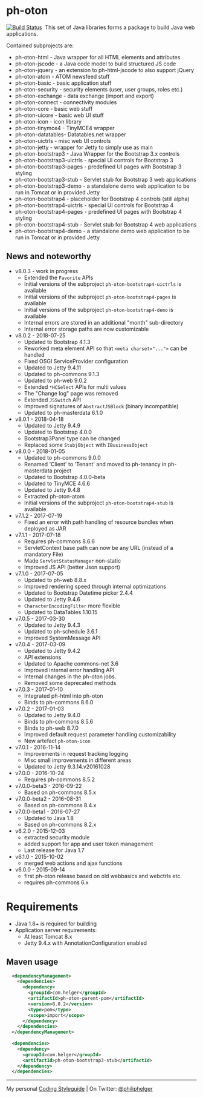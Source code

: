 # ph-oton

[![Build Status](https://travis-ci.org/phax/ph-oton.svg?branch=master)](https://travis-ci.org/phax/ph-oton)
﻿
This set of Java libraries forms a package to build Java web applications.

Contained subprojects are:
  * ph-oton-html - Java wrapper for all HTML elements and attributes
  * ph-oton-jscode - a Java code model to build structured JS code
  * ph-oton-jquery - an extension to ph-html-jscode to also support jQuery
  * ph-oton-atom - ATOM newsfeed stuff
  * ph-oton-basic - basic application stuff
  * ph-oton-security - security elements (user, user groups, roles etc.)
  * ph-oton-exchange - data exchange (import and export)
  * ph-oton-connect - connectivity modules
  * ph-oton-core - basic web stuff
  * ph-oton-uicore - basic web UI stuff
  * ph-oton-icon - icon library
  * ph-oton-tinymce4 - TinyMCE4 wrapper
  * ph-oton-datatables- Datatables.net wrapper
  * ph-oton-uictrls - misc web UI controls
  * ph-oton-jetty - wrapper for Jetty to simply use as main 
  * ph-oton-bootstrap3 - Java Wrapper for the Bootstrap 3.x controls
  * ph-oton-bootstrap3-uictrls - special UI controls for Bootstrap 3
  * ph-oton-bootstrap3-pages - predefined UI pages with Bootstrap 3 styling
  * ph-oton-bootstrap3-stub - Servlet stub for Bootstrap 3 web applications
  * ph-oton-bootstrap3-demo - a standalone demo web application to be run in Tomcat or in provided Jetty
  * ph-oton-bootstrap4 - placeholder for Bootstrap 4 controls (still alpha) 
  * ph-oton-bootstrap4-uictrls - special UI controls for Bootstrap 4
  * ph-oton-bootstrap4-pages - predefined UI pages with Bootstrap 4 styling
  * ph-oton-bootstrap4-stub - Servlet stub for Bootstrap 4 web applications
  * ph-oton-bootstrap4-demo - a standalone demo web application to be run in Tomcat or in provided Jetty

## News and noteworthy

* v8.0.3 - work in progress
  * Extended the `Favorite` APIs
  * Initial versions of the subproject `ph-oton-bootstrap4-uictrls` is available 
  * Initial versions of the subproject `ph-oton-bootstrap4-pages` is available 
  * Initial versions of the subproject `ph-oton-bootstrap4-demo` is available 
  * Internal errors are stored in an additional "month" sub-directory
  * Internal error storage paths are now customizable  
* v8.0.2 - 2018-07-25
  * Updated to Bootstrap 4.1.3
  * Reworked meta element API so that `<meta charset="...">` can be handled
  * Fixed OSGI ServiceProvider configuration
  * Updated to Jetty 9.4.11
  * Updated to ph-commons 9.1.3
  * Updated to ph-web 9.0.2
  * Extended `*HCSelect` APIs for multi values
  * The "Change log" page was removed
  * Extended `JSSwitch` API
  * Improved signatures of `AbstractJSBlock` (binary incompatible)
  * Updated to ph-masterdata 6.1.0
* v8.0.1 - 2018-04-18
  * Updated to Jetty 9.4.9
  * Updated to Bootstrap 4.0.0
  * Bootstrap3Panel type can be changed
  * Replaced some `StubjObject` with `IBusinessObject`
* v8.0.0 - 2018-01-05
  * Updated to ph-commons 9.0.0
  * Renamed 'Client' to 'Tenant' and moved to ph-tenancy in ph-masterdata project
  * Updated to Bootstrap 4.0.0-beta
  * Updated to TinyMCE 4.6.6
  * Updated to Jetty 9.4.8
  * Extracted ph-oton-atom
  * Initial versions of the subproject `ph-oton-bootstrap4-stub` is available 
* v7.1.2 - 2017-07-19
  * Fixed an error with path handling of resource bundles when deployed as JAR
* v7.1.1 - 2017-07-18
  * Requires ph-commons 8.6.6
  * ServletContext base path can now be any URL (instead of a mandatory File)
  * Made `ServletStatusManager` non-static
  * Improved JS API (better Json support)
* v7.1.0 - 2017-07-05
  * Updated to ph-web 8.8.x
  * Improved rendering speed through internal optimizations
  * Updated to Bootstrap Datetime picker 2.4.4
  * Updated to Jetty 9.4.6
  * `CharacterEncodingFilter` more flexible
  * Updated to DataTables 1.10.15
* v7.0.5 - 2017-03-30
  * Updated to Jetty 9.4.3
  * Updated to ph-schedule 3.6.1
  * Improved SystemMessage API
* v7.0.4 - 2017-03-09
  * Updated to Jetty 9.4.2
  * API extensions
  * Updated to Apache commons-net 3.6
  * Improved internal error handling API
  * Internal changes in the ph-oton jobs.
  * Removed some deprecated methods
* v7.0.3 - 2017-01-10
  * Integrated ph-html into ph-oton
  * Binds to ph-commons 8.6.0
* v7.0.2 - 2017-01-03
  * Updated to Jetty 9.4.0
  * Binds to ph-commons 8.5.6
  * Binds to ph-web 8.7.0
  * Improved default request parameter handling customizability
  * New artefact `ph-oton-icon`
* v7.0.1 - 2016-11-14
  * Improvements in request tracking logging
  * Misc small improvements in different areas
  * Updated to Jetty 9.3.14.v20161028
* v7.0.0 - 2016-10-24
  * Requires ph-commons 8.5.2
* v7.0.0-beta3 - 2016-09-22
  * Based on ph-commons 8.5.x
* v7.0.0-beta2 - 2016-08-31
  * Based on ph-commons 8.4.x
* v7.0.0-beta1 - 2016-07-27
  * Updated to Java 1.8
  * Based on ph-commons 8.2.x
* v6.2.0 - 2015-12-03 
  * extracted security module
  * added support for app and user token management
  * Last release for Java 1.7
* v6.1.0 - 2015-10-02 
  * merged web actions and ajax functions
* v6.0.0 - 2015-09-14 
  * first ph-oton release based on old webbasics and webctrls etc.
  * requires ph-commons 6.x

# Requirements
  * Java 1.8+ is required for building 
  * Application server requirements:
      * At least Tomcat 8.x
      * Jetty 9.4.x with AnnotationConfiguration enabled
      
## Maven usage

```xml
  <dependencyManagement>
    <dependencies>
      <dependency>
        <groupId>com.helger</groupId>
        <artifactId>ph-oton-parent-pom</artifactId>
        <version>8.0.2</version>
        <type>pom</type>
        <scope>import</scope>
      </dependency>
    </dependencies>
  </dependencyManagement>
  
  <dependencies>
    <dependency>
      <groupId>com.helger</groupId>
      <artifactId>ph-oton-bootstrap3-stub</artifactId>
    </dependency>
  </dependencies>
```

---

My personal [Coding Styleguide](https://github.com/phax/meta/blob/master/CodingStyleguide.md) |
On Twitter: <a href="https://twitter.com/philiphelger">@philiphelger</a>
